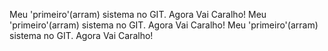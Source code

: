 Meu 'primeiro'(arram) sistema no GIT. Agora Vai Caralho!
Meu 'primeiro'(arram) sistema no GIT. Agora Vai Caralho!
Meu 'primeiro'(arram) sistema no GIT. Agora Vai Caralho!